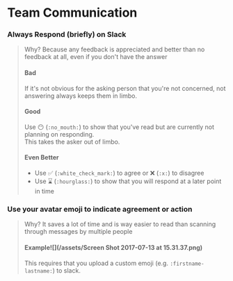 # Team Communication

### **Always Respond \(briefly\) on Slack**

> Why? Because any feedback is appreciated and better than no feedback at all, even if you don't have the answer
>
> #### Bad
>
> If it's not obvious for the asking person that you're not concerned, not answering always keeps them in limbo.
>
> #### Good
>
> Use 😶 \(`:no_mouth:`\) to show that you've read but are currently not planning on responding.  
> This takes the asker out of limbo.
>
> #### Even Better
>
> * Use ✅ \(`:white_check_mark:`\) to agree or ❌ \(`:x:`\) to disagree
> * Use ⌛️ \(`:hourglass:`\) to show that you will respond at a later point in time

### Use your avatar emoji to indicate agreement or action

> Why? It saves a lot of time and is way easier to read than scanning through messages by multiple people
>
> #### Example![](/assets/Screen Shot 2017-07-13 at 15.31.37.png)
>
> This requires that you upload a custom emoji \(e.g. `:firstname-lastname:`\)  to slack.



